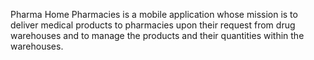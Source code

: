Pharma Home Pharmacies is a mobile application whose mission is to deliver medical products to pharmacies upon their request from drug warehouses and to manage the products and their quantities within the warehouses.
